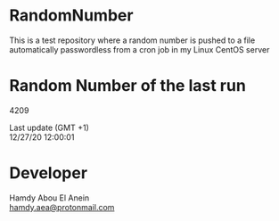 # RandomNumber    
This is a test repository where a random number is pushed to a file automatically passwordless from a cron job in my Linux CentOS server    
# Random Number of the last run   
4209
      
Last update (GMT +1)    
12/27/20 12:00:01
# Developer    
Hamdy Abou El Anein   
hamdy.aea@protonmail.com
